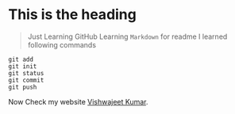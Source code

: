 # This is the heading
> Just Learning GitHub
Learning `Markdown` for readme
I learned following commands
```
git add
git init
git status
git commit
git push
```
Now Check my website [Vishwajeet Kumar](http://vishwajeet.me).